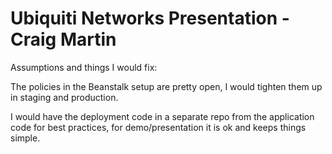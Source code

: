 # Ubiquiti Networks Presentation - Craig Martin

Assumptions and things I would fix:

The policies in the Beanstalk setup are pretty open, I would tighten them up in staging and production.

I would have the deployment code in a separate repo from the application code for best practices, for demo/presentation it is ok and keeps things simple.

